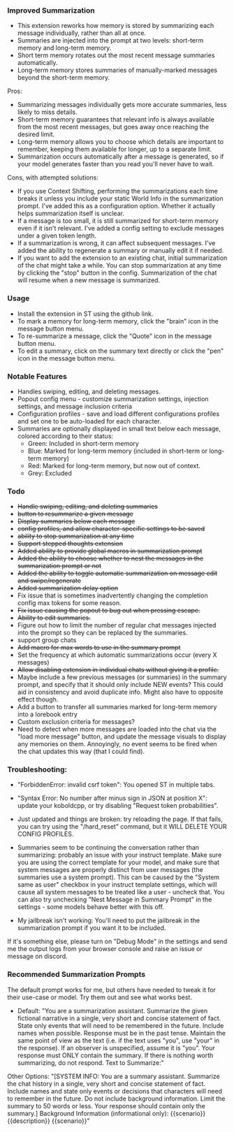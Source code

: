 ### Improved Summarization
- This extension reworks how memory is stored by summarizing each message individually, rather than all at once.
- Summaries are injected into the prompt at two levels: short-term memory and long-term memory.
- Short term memory rotates out the most recent message summaries automatically.
- Long-term memory stores summaries of manually-marked messages beyond the short-term memory.

Pros:
- Summarizing messages individually gets more accurate summaries, less likely to miss details.
- Short-term memory guarantees that relevant info is always available from the most recent messages, but goes away once reaching the desired limit.
- Long-term memory allows you to choose which details are important to remember, keeping them available for longer, up to a separate limit.
- Summarization occurs automatically after a message is generated, so if your model generates faster than you read you'll never have to wait.

Cons, with attempted solutions:
- If you use Context Shifting, performing the summarizations each time breaks it unless you include your static World Info in the summarization prompt. I've added this as a configuration option. Whether it actually helps summarization itself is unclear.
- If a message is too small, it is still summarized for short-term memory even if it isn't relevant. I've added a config setting to exclude messages under a given token length.
- If a summarization is wrong, it can affect subsequent messages. I've added the ability to regenerate a summary or manually edit it if needed.
- If you want to add the extension to an existing chat, initial summarization of the chat might take a while. You can stop summarization at any time by clicking the "stop" button in the config. Summarization of the chat will resume when a new message is summarized.


### Usage
- Install the extension in ST using the github link.
- To mark a memory for long-term memory, click the "brain" icon in the message button menu.
- To re-summarize a message, click the "Quote" icon in the message button menu.
- To edit a summary, click on the summary text directly or click the "pen" icon in the message button menu.


### Notable Features
- Handles swiping, editing, and deleting messages.
- Popout config menu - customize summarization settings, injection settings, and message inclusion criteria
- Configuration profiles - save and load different configurations profiles and set one to be auto-loaded for each character.
- Summaries are optionally displayed in small text below each message, colored according to their status:
  - Green: Included in short-term memory
  - Blue: Marked for long-term memory (included in short-term or long-term memory)
  - Red: Marked for long-term memory, but now out of context.
  - Grey: Excluded

### Todo
- ~~Handle swiping, editing, and deleting summaries~~
- ~~button to resummarize a given message~~
- ~~Display summaries below each message~~
- ~~config profiles, and allow character-specific settings to be saved~~
- ~~ability to stop summarization at any time~~
- ~~Support stepped thoughts extension~~
- ~~Added ability to provide global macros in summarization prompt~~
- ~~Added the ability to choose whether to nest the messages in the summarization prompt or not~~
- ~~Added the ability to toggle automatic summarization on message edit and swipe/regenerate~~
- ~~Added summarization delay option~~
- Fix issue that is sometimes inadvertently changing the completion config max tokens for some reason.
- ~~Fix issue causing the popout to bug out when pressing escape.~~
- ~~Ability to edit summaries.~~
- Figure out how to limit the number of regular chat messages injected into the prompt so they can be replaced by the summaries.
- support group chats
- ~~Add macro for max words to use in the summary prompt~~
- Set the frequency at which automatic summarizations occur (every X messages)
- ~~Allow disabling extension in individual chats without giving it a profile.~~
- Maybe include a few previous messages (or summaries) in the summary prompt, and specify that it should only include NEW events? 
This could aid in consistency and avoid duplicate info. Might also have to opposite effect though.
- Add a button to transfer all summaries marked for long-term memory into a lorebook entry
- Custom exclusion criteria for messages?
- Need to detect when more messages are loaded into the chat via the "load more message" button, and update the message visuals to display any memories on them. Annoyingly, no event seems to be fired when the chat updates this way (that I could find).


### Troubleshooting:

- "ForbiddenError: invalid csrf token": You opened ST in multiple tabs.

- "Syntax Error: No number after minus sign in JSON at position X": update your koboldcpp, or try disabling "Request token probabilities".

- Just updated and things are broken: try reloading the page. If that fails, you can try using the "/hard_reset" command, but it WILL DELETE YOUR CONFIG PROFILES.

- Summaries seem to be continuing the conversation rather than summarizing: probably an issue with your instruct template.
Make sure you are using the correct template for your model, and make sure that system messages are properly distinct from user messages (the summaries use a system prompt). 
This can be caused by the "System same as user" checkbox in your instruct template settings, which will cause all system messages to be treated like a user - uncheck that.
You can also try unchecking "Nest Message in Summary Prompt" in the settings - some models behave better with this off.

- My jailbreak isn't working: You'll need to put the jailbreak in the summarization prompt if you want it to be included.

If it's something else, please turn on "Debug Mode" in the settings and send me the output logs from your browser console and raise an issue or message on discord.


### Recommended Summarization Prompts
The default prompt works for me, but others have needed to tweak it for their use-case or model.
Try them out and see what works best.

- Default: "You are a summarization assistant. Summarize the given fictional narrative in a single, very short and concise statement of fact.
State only events that will need to be remembered in the future.
Include names when possible.
Response must be in the past tense.
Maintain the same point of view as the text (i.e. if the text uses "you", use "your" in the response). If an observer is unspecified, assume it is "you".
Your response must ONLY contain the summary. If there is nothing worth summarizing, do not respond.
Text to Summarize:"

Other Options:
"[SYSTEM INFO: You are a summary assistant. Summarize the chat history in a single, very short and concise statement of fact. Include names and state only events or decisions that characters will need to remember in the future. Do not include background information. Limit the summary to 50 words or less. Your response should contain only the summary.]
Background Information (informational only):
{{scenario}}
{{description}}
{{scenario}}"




